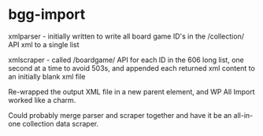 # bgg-import

xmlparser - initially written to write all board game ID's in the /collection/ API xml to a single list

xmlscraper - called /boardgame/ API for each ID in the 606 long list, one second at a time to avoid 503s, and appended each returned xml content to an initially blank xml file

Re-wrapped the output XML file in a new parent element, and WP All Import worked like a charm.

Could probably merge parser and scraper together and have it be an all-in-one collection data scraper.
